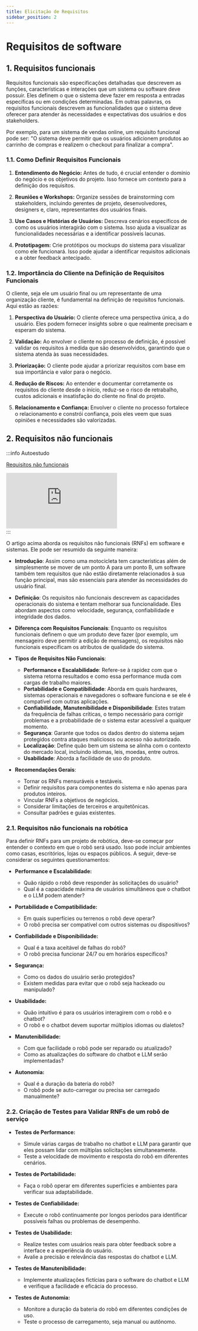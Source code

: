 ```yaml
---
title: Elicitação de Requisitos
sidebar_position: 2
---
```


# Requisitos de software

## 1. Requisitos funcionais

Requisitos funcionais são especificações detalhadas que descrevem as funções,
características e interações que um sistema ou software deve possuir. Eles
definem o que o sistema deve fazer em resposta a entradas específicas ou em
condições determinadas. Em outras palavras, os requisitos funcionais descrevem
as funcionalidades que o sistema deve oferecer para atender às necessidades e
expectativas dos usuários e dos
stakeholders.

Por exemplo, para um sistema de vendas online, um requisito funcional pode ser:
"O sistema deve permitir que os usuários adicionem produtos ao carrinho de
compras e realizem o checkout para finalizar a
compra".

### 1.1. Como Definir Requisitos Funcionais

1. **Entendimento do Negócio:** Antes de tudo, é crucial entender o domínio do
negócio e os objetivos do projeto. Isso fornece um contexto para a definição dos
requisitos.
 
2. **Reuniões e Workshops:** Organize sessões de brainstorming com stakeholders,
incluindo gerentes de projeto, desenvolvedores, designers e, claro,
representantes dos usuários finais.

3. **Use Casos e Histórias de Usuários:** Descreva cenários específicos de como
os usuários interagirão com o sistema. Isso ajuda a visualizar as
funcionalidades necessárias e a identificar possíveis lacunas.

4. **Prototipagem:** Crie protótipos ou mockups do sistema para visualizar como
ele funcionará. Isso pode ajudar a identificar requisitos adicionais e a obter
feedback antecipado.

### 1.2. Importância do Cliente na Definição de Requisitos Funcionais

O cliente, seja ele um usuário final ou um representante de uma organização
cliente, é fundamental na definição de requisitos funcionais. Aqui estão as
razões:

1. **Perspectiva do Usuário:** O cliente oferece uma perspectiva única, a do
usuário. Eles podem fornecer insights sobre o que realmente precisam e esperam
do sistema.

2. **Validação:** Ao envolver o cliente no processo de definição, é possível
validar os requisitos à medida que são desenvolvidos, garantindo que o sistema
atenda às suas necessidades.

3. **Priorização:** O cliente pode ajudar a priorizar requisitos com base em sua
importância e valor para o negócio.

4. **Redução de Riscos:** Ao entender e documentar corretamente os requisitos do
cliente desde o início, reduz-se o risco de retrabalho, custos adicionais e
insatisfação do cliente no final do projeto.

5. **Relacionamento e Confiança:** Envolver o cliente no processo fortalece o
relacionamento e constrói confiança, pois eles veem que suas opiniões e
necessidades são valorizadas.

## 2. Requisitos não funcionais

:::info Autoestudo

[Requisitos não
funcionais](https://www.altexsoft.com/blog/non-functional-requirements/)
<div style={{ textAlign: 'center' }}>
    <iframe 
        style={{
            display: 'block',
            margin: 'auto',
            width: '100%',
            height: '50vh',
        }}
        src="https://www.youtube.com/embed/fc-5HJPBZMQ" 
        frameborder="0" 
        allowFullScreen>
    </iframe>
</div>
:::

O artigo acima aborda os requisitos não funcionais (RNFs) em software e
sistemas. Ele pode ser resumido da seguinte maneira: 

- **Introdução**: Assim como uma motocicleta tem características além de
simplesmente se mover de um ponto A para um ponto B, um software também tem
requisitos que não estão diretamente relacionados à sua função principal, mas
são essenciais para atender às necessidades do usuário
final.

- **Definição**: Os requisitos não funcionais descrevem as capacidades
operacionais do sistema e tentam melhorar sua funcionalidade. Eles abordam
aspectos como velocidade, segurança, confiabilidade e integridade dos
dados.

- **Diferença com Requisitos Funcionais**: Enquanto os requisitos funcionais
definem o que um produto deve fazer (por exemplo, um mensageiro deve permitir a
edição de mensagens), os requisitos não funcionais especificam os atributos de
qualidade do
sistema.

- **Tipos de Requisitos Não Funcionais**:
  - **Performance e Escalabilidade**: Refere-se à rapidez com que o sistema
retorna resultados e como essa performance muda com cargas de trabalho
maiores.
  - **Portabilidade e Compatibilidade**: Aborda em quais hardwares, sistemas
operacionais e navegadores o software funciona e se ele é compatível com outras
aplicações.
  - **Confiabilidade, Manutenibilidade e Disponibilidade**: Estes tratam da
frequência de falhas críticas, o tempo necessário para corrigir problemas e a
probabilidade de o sistema estar acessível a qualquer
momento.
  - **Segurança**: Garante que todos os dados dentro do sistema sejam protegidos
contra ataques maliciosos ou acesso não
autorizado.
  - **Localização**: Define quão bem um sistema se alinha com o contexto do
mercado local, incluindo idiomas, leis, moedas, entre
outros.
  - **Usabilidade**: Aborda a facilidade de uso do produto.

- **Recomendações Gerais**:
  - Tornar os RNFs mensuráveis e testáveis.
  - Definir requisitos para componentes do sistema e não apenas para produtos
inteiros.
  - Vincular RNFs a objetivos de negócios.
  - Considerar limitações de terceiros e arquitetônicas.
  - Consultar padrões e guias existentes.

### 2.1. Requisitos não funcionais na robótica

Para definir RNFs para um projeto de robótica, deve-se começar por entender o 
contexto em que o robô será usado. Isso pode incluir ambientes como casas, 
escritórios, lojas ou espaços públicos. A seguir, deve-se considerar os 
seguintes questionamentos:

- **Performance e Escalabilidade:** 
  - Quão rápido o robô deve responder às solicitações do usuário?
  - Qual é a capacidade máxima de usuários simultâneos que o chatbot e o LLM
podem atender?

- **Portabilidade e Compatibilidade:** 
  - Em quais superfícies ou terrenos o robô deve operar? 
  - O robô precisa ser compatível com outros sistemas ou dispositivos?

- **Confiabilidade e Disponibilidade:** 
  - Qual é a taxa aceitável de falhas do robô?
  - O robô precisa funcionar 24/7 ou em horários específicos?

- **Segurança:** 
  - Como os dados do usuário serão protegidos?
  - Existem medidas para evitar que o robô seja hackeado ou manipulado?

- **Usabilidade:** 
  - Quão intuitivo é para os usuários interagirem com o robô e o chatbot?
  - O robô e o chatbot devem suportar múltiplos idiomas ou dialetos?

- **Manutenibilidade:** 
  - Com que facilidade o robô pode ser reparado ou atualizado?
  - Como as atualizações do software do chatbot e LLM serão implementadas?

- **Autonomia:** 
  - Qual é a duração da bateria do robô?
  - O robô pode se auto-carregar ou precisa ser carregado manualmente?

### 2.2. Criação de Testes para Validar RNFs de um robô de serviço

- **Testes de Performance:** 
  - Simule várias cargas de trabalho no chatbot e LLM para garantir que eles
possam lidar com múltiplas solicitações simultaneamente.
  - Teste a velocidade de movimento e resposta do robô em diferentes cenários.

- **Testes de Portabilidade:** 
  - Faça o robô operar em diferentes superfícies e ambientes para verificar sua
adaptabilidade.

- **Testes de Confiabilidade:** 
  - Execute o robô continuamente por longos períodos para identificar possíveis
falhas ou problemas de desempenho.

- **Testes de Usabilidade:** 
  - Realize testes com usuários reais para obter feedback sobre a interface e a
experiência do usuário.
  - Avalie a precisão e relevância das respostas do chatbot e LLM.

- **Testes de Manutenibilidade:** 
  - Implemente atualizações fictícias para o software do chatbot e LLM e
verifique a facilidade e eficácia do processo.

- **Testes de Autonomia:** 
  - Monitore a duração da bateria do robô em diferentes condições de uso.
  - Teste o processo de carregamento, seja manual ou autônomo.
